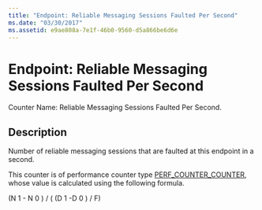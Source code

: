 ```yaml
---
title: "Endpoint: Reliable Messaging Sessions Faulted Per Second"
ms.date: "03/30/2017"
ms.assetid: e9ae808a-7e1f-46b0-9560-d5a866be6d6e
---
```

# Endpoint: Reliable Messaging Sessions Faulted Per Second
Counter Name: Reliable Messaging Sessions Faulted Per Second.  
  
## Description  
 Number of reliable messaging sessions that are faulted at this endpoint in a second.  
  
 This counter is of performance counter type [PERF_COUNTER_COUNTER](/previous-versions/windows/it-pro/windows-server-2003/cc740048(v=ws.10)), whose value is calculated using the following formula.  
  
 (N 1 - N 0 ) / ( (D 1 -D 0 ) / F)
